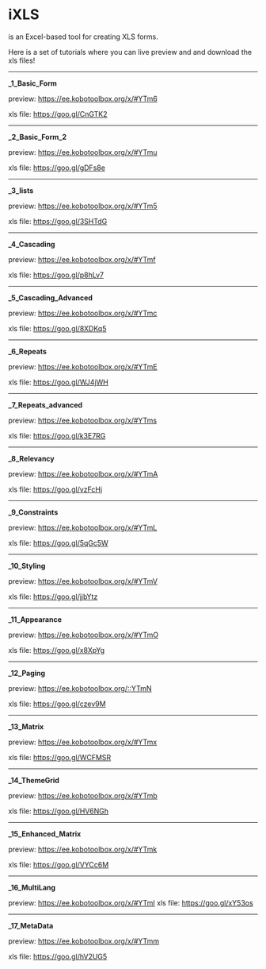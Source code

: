 # iXLS
is an Excel-based tool for creating XLS forms.

Here is a set of tutorials where you can live preview and and download the xls files!

---------------------------------------------

**_1_Basic_Form**

preview: https://ee.kobotoolbox.org/x/#YTm6 

xls file: https://goo.gl/CnGTK2 

---------------------------------------------

**_2_Basic_Form_2**

preview: https://ee.kobotoolbox.org/x/#YTmu

xls file: https://goo.gl/gDFs8e

---------------------------------------------

**_3_lists**

preview: https://ee.kobotoolbox.org/x/#YTm5

xls file: https://goo.gl/3SHTdG

---------------------------------------------

**_4_Cascading**

preview: https://ee.kobotoolbox.org/x/#YTmf

xls file: https://goo.gl/p8hLv7

---------------------------------------------

**_5_Cascading_Advanced**

preview: https://ee.kobotoolbox.org/x/#YTmc

xls file: https://goo.gl/8XDKq5

---------------------------------------------

**_6_Repeats**

preview: https://ee.kobotoolbox.org/x/#YTmE

xls file: https://goo.gl/WJ4jWH

---------------------------------------------

**_7_Repeats_advanced**

preview: https://ee.kobotoolbox.org/x/#YTms

xls file: https://goo.gl/k3E7RG

---------------------------------------------

**_8_Relevancy**

preview: https://ee.kobotoolbox.org/x/#YTmA

xls file: https://goo.gl/vzFcHj

---------------------------------------------

**_9_Constraints**

preview: https://ee.kobotoolbox.org/x/#YTmL

xls file: https://goo.gl/5qGc5W

---------------------------------------------

**_10_Styling**

preview: https://ee.kobotoolbox.org/x/#YTmV

xls file: https://goo.gl/jjbYtz 

---------------------------------------------

**_11_Appearance**

preview: https://ee.kobotoolbox.org/x/#YTmO

xls file: https://goo.gl/x8XpYg

---------------------------------------------

**_12_Paging**

preview: https://ee.kobotoolbox.org/::YTmN

xls file: https://goo.gl/czev9M

---------------------------------------------

**_13_Matrix**

preview: https://ee.kobotoolbox.org/x/#YTmx

xls file: https://goo.gl/WCFMSR

---------------------------------------------

**_14_ThemeGrid**

preview: https://ee.kobotoolbox.org/x/#YTmb

xls file: https://goo.gl/HV6NGh

---------------------------------------------

**_15_Enhanced_Matrix**

preview: https://ee.kobotoolbox.org/x/#YTmk

xls file: https://goo.gl/VYCc6M

---------------------------------------------

**_16_MultiLang**

preview: https://ee.kobotoolbox.org/x/#YTmI
xls file: https://goo.gl/xY53os

---------------------------------------------

**_17_MetaData**

preview: https://ee.kobotoolbox.org/x/#YTmm

xls file: https://goo.gl/hV2UG5
